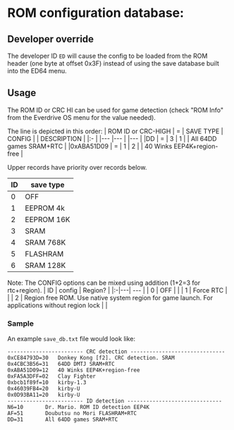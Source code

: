 # ROM configuration database:

## Developer override
The developer ID `ED` will cause the config to be loaded from the ROM header (one byte at offset 0x3F) instead of using the save database built into the ED64 menu.

## Usage
The ROM ID or CRC HI can be used for game detection (check "ROM Info" from the Everdrive OS menu for the value needed).

The line is depicted in this order:
| ROM ID or CRC-HIGH | = | SAVE TYPE | CONFIG |  | DESCRIPTION                |
|:-                  |   |---        |---     |  |---                         |
|DD                  | = | 3         | 1      |  | All 64DD games SRAM+RTC    |
|0xABA51D09          | = | 1         | 2      |  | 40 Winks EEP4K+region-free |

Upper records have priority over records below. 

| ID | save type |
|:-|---|
| 0 | OFF |
| 1 | EEPROM 4k |
| 2 | EEPROM 16K |
| 3 | SRAM |
| 4 | SRAM 768K |
| 5 | FLASHRAM |
| 6 | SRAM 128K |


Note: The CONFIG options can be mixed using addition (1+2=3 for rtc+region).
| ID | config | Region? |
|:-|---| --- |
| 0 | OFF | |
| 1 | Force RTC | |
| 2 | Region free ROM. Use native system region for game launch. For applications without region lock | |


### Sample
An example `save_db.txt` file would look like:
```
------------------------ CRC detection ------------------------------ 
0xCE84793D=30 	Donkey Kong [f2]. CRC detection. SRAM
0x4CBC3B56=31	64DD DMTJ SRAM+RTC
0xABA51D09=12	40 Winks EEP4K+region-free
0xFA5A3DFF=02	Clay Fighter
0xbcb1f89f=10	kirby-1.3
0x46039FB4=20	kirby-U
0x0D93BA11=20	kirby-U
------------------------ ID detection ------------------------------ 
N6=10		Dr. Mario. ROM ID detection EEP4K
AF=51		Doubutsu no Mori FLASHRAM+RTC
DD=31		All 64DD games SRAM+RTC
```
